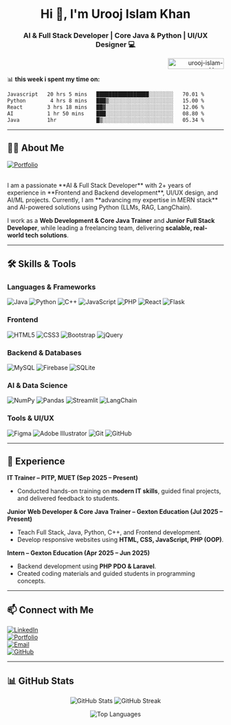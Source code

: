 <h1 align="center">Hi 👋, I'm Urooj Islam Khan</h1>
<h3 align="center">AI & Full Stack Developer | Core Java & Python | UI/UX Designer 💻</h3>
<div align="right">
  <img src="https://komarev.com/ghpvc/?username=Urooj-Islam-Khan&label=Profile%20views&color=0e75b6&style=flat" height="25" width="130" alt="urooj-islam-khan" />
 <!-- <a href="https://www.buymeacoffee.com/urooj"><img src="https://cdn.buymeacoffee.com/buttons/v2/default-yellow.png" height="40" width="140" alt="Buy Me a Coffee" /></a> -->
</div>

📊 **this week i spent my time on:**
<!--START_SECTION:waka-->

```txt
Javascript   20 hrs 5 mins   █████████████████░░░░░░░░   70.01 %
Python        4 hrs 8 mins   ███▒░░░░░░░░░░░░░░░░░░░░░   15.00 %
React        3 hrs 18 mins   ██▓░░░░░░░░░░░░░░░░░░░░░░   12.06 %
AI           1 hr 50 mins    ███░░░░░░░░░░░░░░░░░░░░░░   08.80 %
Java         1hr             █▒░░░░░░░░░░░░░░░░░░░░░░░   05.34 %
```



---

## 👨‍💻 About Me
[![Portfolio](https://img.shields.io/badge/Portfolio-FF2D95?style=for-the-badge&logoColor=white)](https://www.uroojsportfolio.netlify.app)

<br>
I am a passionate **AI & Full Stack Developer** with 2+ years of experience in **Frontend and Backend development**, UI/UX design, and AI/ML projects.  
Currently, I am **advancing my expertise in MERN stack** and AI-powered solutions using Python (LLMs, RAG, LangChain).  

I work as a **Web Development & Core Java Trainer** and **Junior Full Stack Developer**, while leading a freelancing team, delivering **scalable, real-world tech solutions**.

---
## 🛠 Skills & Tools

### Languages & Frameworks
![Java](https://img.shields.io/badge/Java-ED8B00?style=for-the-badge&logo=java&logoColor=white)
![Python](https://img.shields.io/badge/Python-3776AB?style=for-the-badge&logo=python&logoColor=white)
![C++](https://img.shields.io/badge/C++-00599C?style=for-the-badge&logo=c%2B%2B&logoColor=white)
![JavaScript](https://img.shields.io/badge/JavaScript-F7DF1E?style=for-the-badge&logo=javascript&logoColor=black)
![PHP](https://img.shields.io/badge/PHP-777BB4?style=for-the-badge&logo=php&logoColor=white)
![React](https://img.shields.io/badge/React-61DAFB?style=for-the-badge&logo=react&logoColor=black)
![Flask](https://img.shields.io/badge/Flask-000000?style=for-the-badge&logo=flask&logoColor=white)

### Frontend
![HTML5](https://img.shields.io/badge/HTML5-E34F26?style=for-the-badge&logo=html5&logoColor=white)
![CSS3](https://img.shields.io/badge/CSS3-1572B6?style=for-the-badge&logo=css3&logoColor=white)
![Bootstrap](https://img.shields.io/badge/Bootstrap-7952B3?style=for-the-badge&logo=bootstrap&logoColor=white)
![jQuery](https://img.shields.io/badge/jQuery-0769AD?style=for-the-badge&logo=jquery&logoColor=white)

### Backend & Databases
![MySQL](https://img.shields.io/badge/MySQL-4479A1?style=for-the-badge&logo=mysql&logoColor=white)
![Firebase](https://img.shields.io/badge/Firebase-FFCA28?style=for-the-badge&logo=firebase&logoColor=black)
![SQLite](https://img.shields.io/badge/SQLite-003B57?style=for-the-badge&logo=sqlite&logoColor=white)

### AI & Data Science
![NumPy](https://img.shields.io/badge/NumPy-013243?style=for-the-badge&logo=numpy&logoColor=white)
![Pandas](https://img.shields.io/badge/Pandas-150458?style=for-the-badge&logo=pandas&logoColor=white)
![Streamlit](https://img.shields.io/badge/Streamlit-FF4B4B?style=for-the-badge&logo=streamlit&logoColor=white)
![LangChain](https://img.shields.io/badge/LangChain-0A0A0A?style=for-the-badge&logoColor=white)

### Tools & UI/UX
![Figma](https://img.shields.io/badge/Figma-F24E1E?style=for-the-badge&logo=figma&logoColor=white)
![Adobe Illustrator](https://img.shields.io/badge/Adobe_Illustrator-FF9A00?style=for-the-badge&logo=adobeillustrator&logoColor=white)
![Git](https://img.shields.io/badge/Git-F05032?style=for-the-badge&logo=git&logoColor=white)
![GitHub](https://img.shields.io/badge/GitHub-181717?style=for-the-badge&logo=github&logoColor=white)

---
<!--
## 🚀 Featured Projects

### 1. [E-Commerce Website](https://github.com/Urooj-Islam-Khan)
- Fully responsive platform with **admin dashboard**, category-wise products, and add-to-cart system.
- Backend implemented using **PHP PDO (OOP)**.
- ![E-Commerce Screenshot](https://via.placeholder.com/300x180.png?text=E-Commerce+Project)

### 2. [Personal Portfolio Website](https://www.uroojsportfolio.netlify.app)
- Responsive portfolio with **theme toggle, animations, and project filter features**.
- Built with **HTML, CSS, JavaScript, Bootstrap, React.js**.
- ![Portfolio Screenshot](https://via.placeholder.com/300x180.png?text=Portfolio+Project)

### 3. [Car Showroom Management System](https://github.com/Urooj-Islam-Khan)
- **Java Swing desktop app** with CRUD operations using JDBC.
- Efficiently manages car showroom data with a dashboard interface.
- ![Car Showroom Screenshot](https://via.placeholder.com/300x180.png?text=Car+Showroom+App)

### 4. [Symptom Predictor (AI/ML Project)](https://github.com/Urooj-Islam-Khan)
- Disease prediction system using **Python, Scikit-learn, Pandas, Streamlit**.
- Implements ML models for accurate symptom prediction.
- ![Symptom Predictor Screenshot](https://via.placeholder.com/300x180.png?text=Symptom+Predictor)

### 5. [AI-Powered Chatbot (In Progress)](https://github.com/Urooj-Islam-Khan)
- LLMs, LangChain, RAG, ChromaDB for contextual AI responses.
- **React frontend + FastAPI backend** for smooth user interaction.
- ![Chatbot Screenshot](https://via.placeholder.com/300x180.png?text=AI+Chatbot)

---
-->

## 💼 Experience

**IT Trainer – PITP, MUET (Sep 2025 – Present)**  
- Conducted hands-on training on **modern IT skills**, guided final projects, and delivered feedback to students.  

**Junior Web Developer & Core Java Trainer – Gexton Education (Jul 2025 – Present)**  
- Teach Full Stack, Java, Python, C++, and Frontend development.  
- Develop responsive websites using **HTML, CSS, JavaScript, PHP (OOP)**.  

**Intern – Gexton Education (Apr 2025 – Jun 2025)**  
- Backend development using **PHP PDO & Laravel**.  
- Created coding materials and guided students in programming concepts.  

---
<!--
## 🎓 Education
- **Bachelor of Software Engineering**, University of Sindh (CGPA: 3.67)  
- **Intermediate**, Hayat Girls College (91.8%)  

---

## 📜 Certifications
- Meta Website Developer | Meta Python Developer | Coursera Java OOP & Java Developer  
- PITP Website Developer & Core Java | Google Project Management Certification  
- Certiport International Python (NAVTTC) | NAVTTC Advanced Python  

---
-->
## 📫 Connect with Me
[![LinkedIn](https://img.shields.io/badge/LinkedIn-0A66C2?style=for-the-badge&logo=linkedin&logoColor=white)](https://www.linkedin.com/in/uroojislamkhan/)  
[![Portfolio](https://img.shields.io/badge/Portfolio-FF5733?style=for-the-badge&logo=netlify&logoColor=white)](https://www.uroojsportfolio.netlify.app)  
[![Email](https://img.shields.io/badge/Email-D14836?style=for-the-badge&logo=gmail&logoColor=white)](mailto:uroojislamkhan124@gmail.com)  
[![GitHub](https://img.shields.io/badge/GitHub-181717?style=for-the-badge&logo=github&logoColor=white)](https://github.com/Urooj-Islam-Khan)

---

## 📊 GitHub Stats
<p align="center">
  <img src="https://github-readme-stats.vercel.app/api?username=Urooj-Islam-Khan&show_icons=true&theme=radical" alt="GitHub Stats"/>
  <img src="https://github-readme-streak-stats.herokuapp.com/?user=Urooj-Islam-Khan&theme=radical" alt="GitHub Streak"/>
</p>

<p align="center">
  <img src="https://github-readme-stats.vercel.app/api/top-langs/?username=Urooj-Islam-Khan&layout=compact&theme=radical" alt="Top Languages"/>
</p>
